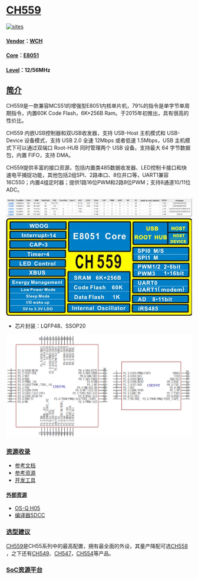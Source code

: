 ﻿# [CH559](https://github.com/sochub/CH559) 

[![sites](http://182.61.61.133/link/resources/SoC.png)](https://stop.stops.top) 

#### [Vendor](https://github.com/sochub/Vendor)：[WCH](https://github.com/sochub/WCH)
#### [Core](https://github.com/sochub/8051)：[E8051](https://github.com/sochub/8051)
#### [Level](https://github.com/sochub/Level)：12/56MHz

## [简介](https://github.com/sochub/CH559/wiki)

CH559是一款兼容MCS51的增强型E8051内核单片机，79%的指令是单字节单周期指令，内置60K Code Flash，6K+256B Ram。于2015年初推出，具有很高的性价比。

CH559 内嵌USB控制器和双USB收发器，支持 USB-Host 主机模式和 USB-Device 设备模式，支持 USB 2.0 全速 12Mbps 或者低速 1.5Mbps，USB 主机模式下可以通过双端口 Root-HUB 同时管理两个 USB 设备。支持最大 64 字节数据包，内置 FIFO，支持 DMA。

CH559提供丰富的接口资源，包括内置类485数据收发器、LED控制卡接口和快速电平捕捉功能，其他包括2组SPI、2路串口、8位并口等，UART1兼容16C550；内置4组定时器；提供1路16位PWM和2路8位PWM；支持8通道10/11位ADC。

[![sites](docs/CH55.png)](http://www.wch.cn/products/category/5.html) 
[![sites](docs/CH559.png)](http://www.wch.cn/products/CH559.html) 

* 芯片封装：LQFP48、SSOP20

[![sites](docs/package.png)](http://www.wch.cn/products/CH559.html) 

### [资源收录](https://github.com/sochub)

* [参考文档](docs/)
* [参考资源](src/)
* [开发工具](tools/)

#### [外部资源](https://github.com/sochub)

* [OS-Q H05](https://github.com/OS-Q/H05)
* [编译器SDCC](https://github.com/sochub/sdcc)

### [选型建议](https://github.com/sochub)

[CH559](https://github.com/sochub/CH559)是CH55系列中的最高配置，拥有最全面的外设，其量产降配可选[CH558](https://github.com/sochub/CH558) ，之下还有[CH549](https://github.com/sochub/CH549)、[CH547](https://github.com/sochub/CH547)，[CH554](https://github.com/sochub/CH554)等产品。

###  [SoC资源平台](http://www.qitas.cn)



